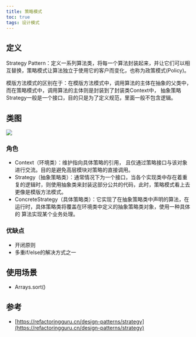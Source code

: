 ```yaml
---
title: 策略模式
toc: true
tags: 设计模式
---
```




## 定义

Strategy Pattern：定义一系列算法类，将每一个算法封装起来，并让它们可以相互替换，策略模式让算法独立于使用它的客户而变化，也称为政策模式(Policy)。

模版方法模式的区别在于：在模版方法模式中，调用算法的主体在抽象的父类中，而在策略模式中，调用算法的主体则是封装到了封装类Context中，
抽象策略Strategy一般是一个接口，目的只是为了定义规范，里面一般不包含逻辑。

## 类图

![](./celue.png)

### 角色

- Context（环境类）：维护指向具体策略的引用， 且仅通过策略接口与该对象进行交流。目的是避免高层模块对策略的直接调用。
- Strategy（抽象策略类）：通常情况下为一个接口，当各个实现类中存在着重复的逻辑时，则使用抽象类来封装这部分公共的代码，此时，策略模式看上去更像是模版方法模式。
- ConcreteStrategy（具体策略类）：它实现了在抽象策略类中声明的算法，在运行时，具体策略类将覆盖在环境类中定义的抽象策略类对象，使用一种具体的
  算法实现某个业务处理。

### 优缺点

- 开闭原则
- 多重if/else的解决方式之一


## 使用场景

- Arrays.sort()


## 参考

- [https://refactoringguru.cn/design-patterns/strategy](https://refactoringguru.cn/design-patterns/strategy)
